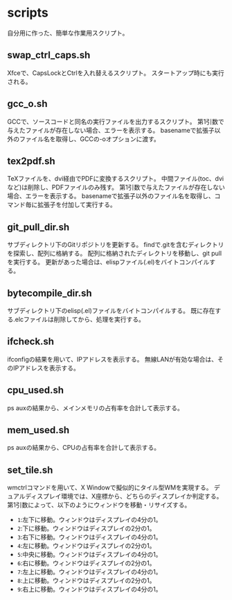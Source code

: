 scripts
=======
自分用に作った、簡単な作業用スクリプト。

swap_ctrl_caps.sh
-----------------
Xfceで、CapsLockとCtrlを入れ替えるスクリプト。
スタートアップ時にも実行される。

gcc_o.sh
--------
GCCで、ソースコードと同名の実行ファイルを出力するスクリプト。
第1引数で与えたファイルが存在しない場合、エラーを表示する。
basenameで拡張子以外のファイル名を取得し、GCCの-oオプションに渡す。

tex2pdf.sh
----------
TeXファイルを、dvi経由でPDFに変換するスクリプト。
中間ファイル(toc、dviなど)は削除し、PDFファイルのみ残す。
第1引数で与えたファイルが存在しない場合、エラーを表示する。
basenameで拡張子以外のファイル名を取得し、コマンド毎に拡張子を付加して実行する。

git_pull_dir.sh
---------------
サブディレクトリ下のGitリポジトリを更新する。
findで.gitを含むディレクトリを探索し、配列に格納する。
配列に格納されたディレクトリを移動し、git pullを実行する。
更新があった場合は、elispファイル(.el)をバイトコンパイルする。

bytecompile_dir.sh
------------------
サブディレクトリ下のelisp(.el)ファイルをバイトコンパイルする。
既に存在する.elcファイルは削除してから、処理を実行する。

ifcheck.sh
----------
ifconfigの結果を用いて、IPアドレスを表示する。
無線LANが有効な場合は、そのIPアドレスを表示する。

cpu_used.sh
-----------
ps auxの結果から、メインメモリの占有率を合計して表示する。

mem_used.sh
-----------
ps auxの結果から、CPUの占有率を合計して表示する。

set_tile.sh
-----------
wmctrlコマンドを用いて、X Windowで擬似的にタイル型WMを実現する。
デュアルディスプレイ環境では、X座標から、どちらのディスプレイか判定する。
第1引数によって、以下のようにウィンドウを移動・リサイズする。
+ `1`:左下に移動。ウィンドウはディスプレイの4分の1。
+ `2`:下に移動。ウィンドウはディスプレイの2分の1。
+ `3`:右下に移動。ウィンドウはディスプレイの4分の1。
+ `4`:左に移動。ウィンドウはディスプレイの2分の1。
+ `5`:中央に移動。ウィンドウはディスプレイの4分の1。
+ `6`:右に移動。ウィンドウはディスプレイの2分の1。
+ `7`:左上に移動。ウィンドウはディスプレイの4分の1。
+ `8`:上に移動。ウィンドウはディスプレイの2分の1。
+ `9`:右上に移動。ウィンドウはディスプレイの4分の1。
